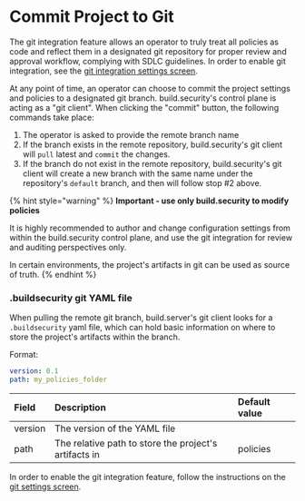 # Commit Project to Git

The git integration feature allows an operator to truly treat all policies as code and reflect them in a designated git repository for proper review and approval workflow, complying with SDLC guidelines. In order to enable git integration, see the [git integration settings screen](../project-settings/git-integration-settings.md).

At any point of time, an operator can choose to commit the project settings and policies to a designated git branch. build.security's control plane is acting as a "git client". When clicking the "commit" button, the following commands take place:

1. The operator is asked to provide the remote branch name
2. If the branch exists in the remote repository, build.security's git client will `pull` latest and `commit` the changes.
3. If the branch do not exist in the remote repository, build.security's git client will create a new branch with the same name under the repository's `default` branch, and then will follow stop \#2 above.

{% hint style="warning" %}
**Important - use only build.security to modify policies**

It is highly recommended to author and change configuration settings from within the build.security control plane, and use the git integration for review and auditing perspectives only. 

In certain environments, the project's artifacts in git can be used as source of truth.
{% endhint %}

### .buildsecurity git YAML file

When pulling the remote git branch, build.server's git client looks for a `.buildsecurity` yaml file, which can hold basic information on where to store the project's artifacts within the branch.

Format:

```yaml
version: 0.1
path: my_policies_folder
```

| Field | Description | Default value |
| :--- | :--- | :--- |
| version | The version of the YAML file |  |
| path | The relative path to store the project's artifacts in | policies |

In order to enable the git integration feature, follow the instructions on the [git settings screen](../project-settings/git-integration-settings.md).

